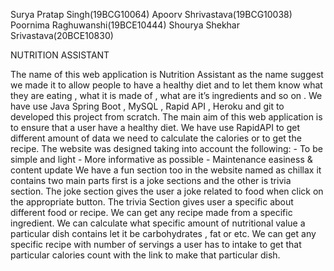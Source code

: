 Surya Pratap Singh(19BCG10064)
Apoorv Shrivastava(19BCG10038)
Poornima Raghuwanshi(19BCE10444)
Shourya Shekhar Srivastava(20BCE10830)


NUTRITION ASSISTANT

The name of this web application is Nutrition Assistant as the name suggest we made it to allow people to have a healthy diet and to let them know what they are eating  , what it is made of , what are it’s ingredients and so on . We have use Java Spring Boot , MySQL , Rapid API , Heroku and git to developed this project from scratch.
 The main aim of this web application is to ensure that a user have a healthy diet.
We have use RapidAPI to get different amount of data we need to calculate the calories or to get the recipe.
The website was designed taking into account the following: - To be simple and light - More informative as possible - Maintenance easiness & content update
We have a fun section too in the website named as chillax it contains two main parts first is a joke sections and the other is trivia section.
The joke section gives the user a joke related to food when click on the appropriate button.
The trivia Section gives user a specific about different food or recipe.
We can get any recipe made from a specific ingredient.
We can calculate what specific amount of nutritional value a particular dish contains let it be carbohydrates , fat or etc.
We can get any specific recipe with number of servings a user has to intake to get that particular calories count with the link to make that particular dish.



